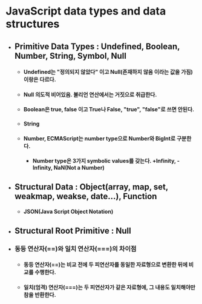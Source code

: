 # JavaScript data types and data structures

+ ## Primitive Data Types : Undefined, Boolean, Number, String, Symbol, Null
    + #### Undefined는 "정의되지 않았다" 이고 Null(존재하지 않음 이라는 값을 가짐)이랑은 다르다.
    + #### Null 의도적 비어있음. 불리언 연산에서는 거짓으로 취급한다.
    + #### Boolean은 true, false 이고 True나 False, "true", "false"로 쓰면 안된다.
    + #### String
    + #### Number, ECMAScript는 number type으로 Number와 BigInt로 구분한다. 
        + #### Number type은 3가지 symbolic values를 갖는다. +Infinity, -Infinity, NaN(Not a Number)

+ ## Structural Data : Object(array, map, set, weakmap, weakse, date...), Function
    + #### JSON(Java Script Object Notation)

+ ## Structural Root Primitive : Null 




* ### 동등 연산자(==)와 일치 연산자(===)의 차이점
    * #### 동등 연산자(==)는 비교 전에 두 피연산자를 동일한 자료형으로 변환한 뒤에 비교를 수행한다.
    * #### 일치(엄격) 연산자(===)는 두 피연산자가 같은 자료형에, 그 내용도 일치해야만 참을 반환한다.